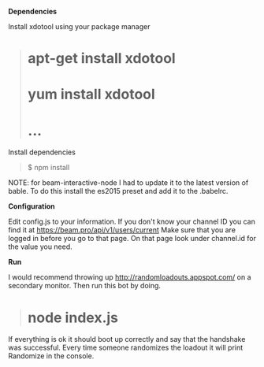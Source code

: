 **Dependencies**

Install xdotool using your package manager
># apt-get install xdotool
># yum install xdotool
># ...

Install dependencies
>$ npm install

NOTE: for beam-interactive-node I had to update it to the latest version of bable. To do this install the es2015 preset
and add it to the .babelrc.

**Configuration**

Edit config.js to your information. If you don't know your channel ID you can find it at https://beam.pro/api/v1/users/current
Make sure that you are logged in before you go to that page. On that page look under channel.id for the value you need.

**Run**

I would recommend throwing up http://randomloadouts.appspot.com/ on a secondary monitor. Then run this bot by doing.
> # node index.js

If everything is ok it should boot up correctly and say that the handshake was successful. Every time someone randomizes
the loadout it will print Randomize in the console.